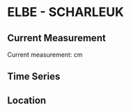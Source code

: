 # ELBE - SCHARLEUK

## Current Measurement

Current measurement: <Value topic="rivers/pegel-online/ELBE/SCHARLEUK/measurementValue"/> cm

## Time Series

<TimeSeries topic="rivers/pegel-online/ELBE/SCHARLEUK/measurementValue" period="week" />

## Location

<WorldMap>
  <Marker lat="52.9569692191173" lon="11.83755792821885" labelTopic="rivers/pegel-online/ELBE/SCHARLEUK/measurementValue" />
</WorldMap>
